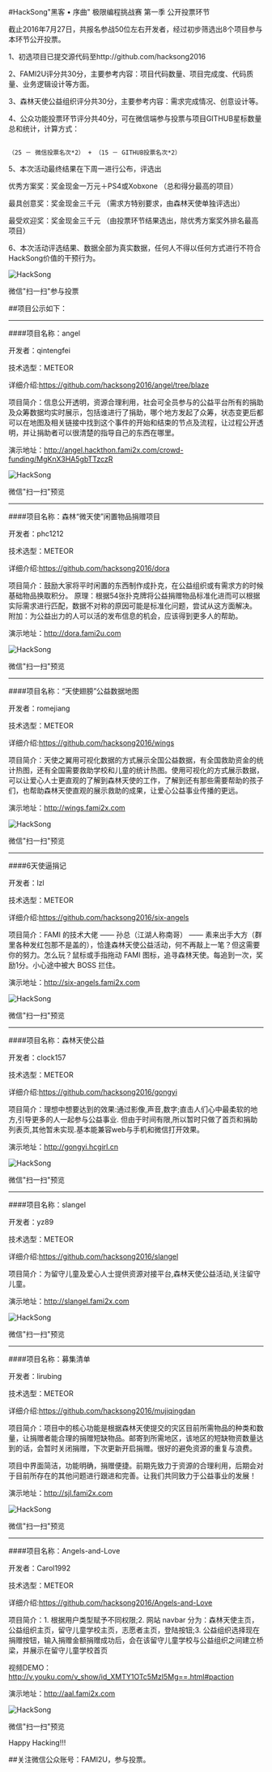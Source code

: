 #HackSong"黑客 • 序曲" 极限编程挑战赛 第一季  公开投票环节



截止2016年7月27日，共报名参战50位左右开发者，经过初步筛选出8个项目参与本环节公开投票。 



1、初选项目已提交源代码至http://github.com/hacksong2016

2、FAMI2U评分共30分，主要参考内容：项目代码数量、项目完成度、代码质量、业务逻辑设计等方面。

3、森林天使公益组织评分共30分，主要参考内容：需求完成情况、创意设计等。

4、公众功能投票环节评分共40分，可在微信端参与投票与项目GITHUB星标数量总和统计，计算方式：

````

（25 － 微信投票名次*2） + （15 － GITHUB投票名次*2）

````

5、本次活动最终结果在下周一进行公布，评选出

优秀方案奖：奖金现金一万元＋PS4或Xobxone （总和得分最高的项目）

最具创意奖：奖金现金三千元 （需求方特别要求，由森林天使单独评选出）

最受欢迎奖：奖金现金三千元 （由投票环节结果选出，除优秀方案奖外排名最高项目）



6、本次活动评选结果、数据全部为真实数据，任何人不得以任何方式进行不符合HackSong价值的干预行为。



![HackSong](http://image.fami2u.com/hacksong/1469620208.png)

微信"扫一扫"参与投票



##项目公示如下：



-------------------------------

####项目名称：angel

开发者：qintengfei

技术选型：METEOR

详细介绍:https://github.com/hacksong2016/angel/tree/blaze

项目简介：信息公开透明，资源合理利用，社会可全员参与的公益平台所有的捐助及众筹数据均实时展示，包括谁进行了捐助，哪个地方发起了众筹，状态变更后都可以在地图及相关链接中找到这个事件的开始和结束的节点及流程，让过程公开透明，并让捐助者可以很清楚的指导自己的东西在哪里。

演示地址：http://angel.hackthon.fami2x.com/crowd-funding/MgKnX3HA5gbTTzczR

![HackSong](http://image.fami2u.com/hacksong/1469604104.png)

微信"扫一扫"预览



-------------------------------

####项目名称：森林“微天使”闲置物品捐赠项目

开发者：phc1212

技术选型：METEOR

详细介绍:https://github.com/hacksong2016/dora

项目简介：鼓励大家将平时闲置的东西制作成扑克，在公益组织或有需求方的时候基础物品换取积分。 原理：根据54张扑克牌将公益捐赠物品标准化进而可以根据实际需求进行匹配，数据不对称的原因可能是标准化问题，尝试从这方面解决。 附加：为公益出力的人可以活的发布信息的机会，应该得到更多人的帮助。

演示地址：http://dora.fami2u.com

![HackSong](http://image.fami2u.com/hacksong/6.png)

微信"扫一扫"预览



-------------------------------

####项目名称：“天使翅膀”公益数据地图

开发者：romejiang

技术选型：METEOR

详细介绍:https://github.com/hacksong2016/wings

项目简介：天使之翼用可视化数据的方式展示全国公益数据，有全国救助资金的统计热图，还有全国需要救助学校和儿童的统计热图。使用可视化的方式展示数据，可以让爱心人士更直观的了解到森林天使的工作，了解到还有那些需要帮助的孩子们，也帮助森林天使直观的展示救助的成果，让爱心公益事业传播的更远。

演示地址：http://wings.fami2x.com

![HackSong](http://image.fami2u.com/hacksong/7.png)

微信"扫一扫"预览



-------------------------------

####6天使逼捐记

开发者：lzl

技术选型：METEOR

详细介绍:https://github.com/hacksong2016/six-angels

项目简介：FAMI 的技术大佬 —— 孙总（江湖人称南哥） —— 素来出手大方（群里各种发红包那不是盖的），恰逢森林天使公益活动，何不再敲上一笔？但这需要你的努力。怎么玩？鼠标或手指拖动 FAMI 图标，追寻森林天使。每追到一次，奖励1分。小心途中被大 BOSS 拦住。

演示地址：http://six-angels.fami2x.com

![HackSong](http://image.fami2u.com/hacksong/8.png)

微信"扫一扫"预览



-------------------------------

####项目名称：森林天使公益

开发者：clock157

技术选型：METEOR

详细介绍:https://github.com/hacksong2016/gongyi

项目简介：理想中想要达到的效果:通过影像,声音,数字;直击人们心中最柔软的地方,引导更多的人一起参与公益事业. 但由于时间有限,所以暂时只做了首页和捐助列表页,其他暂未实现.基本能兼容web与手机和微信打开效果。

演示地址：http://gongyi.hcgirl.cn

![HackSong](http://image.fami2u.com/hacksong/1.png)

微信"扫一扫"预览



-------------------------------

####项目名称：slangel

开发者：yz89

技术选型：METEOR

详细介绍:https://github.com/hacksong2016/slangel

项目简介：为留守儿童及爱心人士提供资源对接平台,森林天使公益活动,关注留守儿童。

演示地址：http://slangel.fami2x.com

![HackSong](http://image.fami2u.com/hacksong/2.png)

微信"扫一扫"预览



-------------------------------

####项目名称：募集清单

开发者：lirubing

技术选型：METEOR

详细介绍:https://github.com/hacksong2016/mujiqingdan

项目简介：项目中的核心功能是根据森林天使提交的灾区目前所需物品的种类和数量，让捐赠者能合理的捐赠短缺物品。邮寄到所需地区，该地区的短缺物资数量达到的话，会暂时关闭捐赠，下次更新开启捐赠。很好的避免资源的重复与浪费。

项目中界面简洁，功能明确，捐赠便捷。前期先致力于资源的合理利用，后期会对于目前所存在的其他问题进行跟进和完善。让我们共同致力于公益事业的发展！

演示地址：http://sjl.fami2x.com

![HackSong](http://image.fami2u.com/hacksong/3.png)

微信"扫一扫"预览



-------------------------------

####项目名称：Angels-and-Love

开发者：Carol1992

技术选型：METEOR

详细介绍:https://github.com/hacksong2016/Angels-and-Love

项目简介：1. 根据用户类型赋予不同权限;2. 网站 navbar 分为：森林天使主页，公益组织主页，留守儿童学校主页，志愿者主页，登陆按钮;3. 公益组织选择现在捐赠按钮，输入捐赠金额捐赠成功后，会在该留守儿童学校与公益组织之间建立桥梁，并展示在留守儿童学校首页

视频DEMO：http://v.youku.com/v_show/id_XMTY1OTc5MzI5Mg==.html#paction

演示地址：http://aal.fami2x.com

![HackSong](http://image.fami2u.com/hacksong/4.png)

微信"扫一扫"预览





Happy Hacking!!!



##关注微信公众账号：FAMI2U，参与投票。